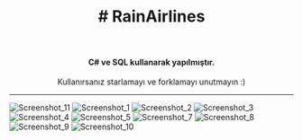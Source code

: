 
<h1 align="center"># RainAirlines</h1>
 <br/>
 <h4 align="center">C# ve SQL kullanarak yapılmıştır.</h4>
 <p align="center">Kullanırsanız starlamayı ve forklamayı unutmayın :)</p>
  <hr/>



![Screenshot_11](https://github.com/NotFounds0/RainAirlines/assets/112336775/587327ea-3360-4671-9fbe-a0beabc35837)
![Screenshot_1](https://github.com/NotFounds0/RainAirlines/assets/112336775/54dc60b3-eb1b-4ecc-8f8e-736ec945a882)
![Screenshot_2](https://github.com/NotFounds0/RainAirlines/assets/112336775/4e3f094f-0ec3-4072-bb67-a8b78f6a0cbb)
![Screenshot_3](https://github.com/NotFounds0/RainAirlines/assets/112336775/0fdb75b1-4618-42d1-8344-d326e24d52b2)
![Screenshot_4](https://github.com/NotFounds0/RainAirlines/assets/112336775/4144d0c1-936a-444d-a030-b60b17c2b5c8)
![Screenshot_5](https://github.com/NotFounds0/RainAirlines/assets/112336775/6c90611c-6dcc-4434-8633-24905704fdc5)
![Screenshot_7](https://github.com/NotFounds0/RainAirlines/assets/112336775/8c14a6d5-1d6a-4558-b441-8cc44fdbcd64)
![Screenshot_8](https://github.com/NotFounds0/RainAirlines/assets/112336775/534230a8-d650-48fd-b522-a5d9fb8bd03e)
![Screenshot_9](https://github.com/NotFounds0/RainAirlines/assets/112336775/9397e440-043c-49a1-8f02-c99e3461ec71)
![Screenshot_10](https://github.com/NotFounds0/RainAirlines/assets/112336775/0c0be6dd-121c-4e3e-b62a-18c532a4925a)
